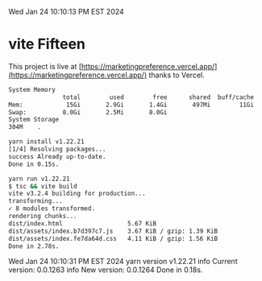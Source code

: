Wed Jan 24 10:10:13 PM EST 2024

# vite Fifteen


This project is live at [https://marketingpreference.vercel.app/](https://marketingpreference.vercel.app/) thanks to Vercel.

```bash
System Memory
               total        used        free      shared  buff/cache   available
Mem:            15Gi       2.9Gi       1.4Gi       497Mi        11Gi        12Gi
Swap:          8.0Gi       2.5Mi       8.0Gi
System Storage
304M	.
```
```bash
yarn install v1.22.21
[1/4] Resolving packages...
success Already up-to-date.
Done in 0.15s.
```
```bash
yarn run v1.22.21
$ tsc && vite build
vite v3.2.4 building for production...
transforming...
✓ 8 modules transformed.
rendering chunks...
dist/index.html                  5.67 KiB
dist/assets/index.b7d397c7.js    3.67 KiB / gzip: 1.39 KiB
dist/assets/index.fe7da64d.css   4.11 KiB / gzip: 1.56 KiB
Done in 2.78s.
```
Wed Jan 24 10:10:31 PM EST 2024
yarn version v1.22.21
info Current version: 0.0.1263
info New version: 0.0.1264
Done in 0.18s.
